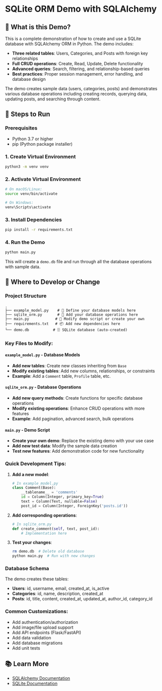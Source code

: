 # SQLite ORM Demo with SQLAlchemy

## 🎯 What is this Demo?

This is a complete demonstration of how to create and use a SQLite database with SQLAlchemy ORM in Python. The demo includes:

- **Three related tables**: Users, Categories, and Posts with foreign key relationships
- **Full CRUD operations**: Create, Read, Update, Delete functionality
- **Advanced queries**: Search, filtering, and relationship-based queries
- **Best practices**: Proper session management, error handling, and database design

The demo creates sample data (users, categories, posts) and demonstrates various database operations including creating records, querying data, updating posts, and searching through content.

## 🚀 Steps to Run

### Prerequisites
- Python 3.7 or higher
- pip (Python package installer)

### 1. Create Virtual Environment
```bash
python3 -m venv venv
```

### 2. Activate Virtual Environment
```bash
# On macOS/Linux:
source venv/bin/activate

# On Windows:
venv\Scripts\activate
```

### 3. Install Dependencies
```bash
pip install -r requirements.txt
```

### 4. Run the Demo
```bash
python main.py
```

This will create a `demo.db` file and run through all the database operations with sample data.

## 🔧 Where to Develop or Change

### Project Structure
```
.
├── example_model.py    # 📝 Define your database models here
├── sqlite_orm.py       # 🔧 Add your database operations here
├── main.py            # 🚀 Modify demo script or create your own
├── requirements.txt   # 📦 Add new dependencies here
└── demo.db           # 🗄️ SQLite database (auto-created)
```

### Key Files to Modify:

#### `example_model.py` - Database Models
- **Add new tables**: Create new classes inheriting from `Base`
- **Modify existing tables**: Add new columns, relationships, or constraints
- **Example**: Add a `Comment` table, `Profile` table, etc.

#### `sqlite_orm.py` - Database Operations
- **Add new query methods**: Create functions for specific database operations
- **Modify existing operations**: Enhance CRUD operations with more features
- **Example**: Add pagination, advanced search, bulk operations

#### `main.py` - Demo Script
- **Create your own demo**: Replace the existing demo with your use case
- **Add new test data**: Modify the sample data creation
- **Test new features**: Add demonstration code for new functionality

### Quick Development Tips:

1. **Add a new model**:
   ```python
   # In example_model.py
   class Comment(Base):
       __tablename__ = 'comments'
       id = Column(Integer, primary_key=True)
       text = Column(Text, nullable=False)
       post_id = Column(Integer, ForeignKey('posts.id'))
   ```

2. **Add corresponding operations**:
   ```python
   # In sqlite_orm.py
   def create_comment(self, text, post_id):
       # Implementation here
   ```

3. **Test your changes**:
   ```bash
   rm demo.db  # Delete old database
   python main.py  # Run with new changes
   ```

### Database Schema
The demo creates these tables:
- **Users**: id, username, email, created_at, is_active
- **Categories**: id, name, description, created_at
- **Posts**: id, title, content, created_at, updated_at, author_id, category_id

### Common Customizations:
- Add authentication/authorization
- Add image/file upload support
- Add API endpoints (Flask/FastAPI)
- Add data validation
- Add database migrations
- Add unit tests

## 📚 Learn More
- [SQLAlchemy Documentation](https://docs.sqlalchemy.org/)
- [SQLite Documentation](https://sqlite.org/docs.html)
